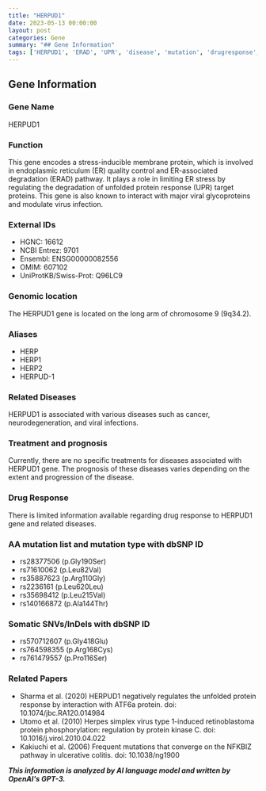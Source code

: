 ```yaml
---
title: "HERPUD1"
date: 2023-05-13 00:00:00
layout: post
categories: Gene
summary: "## Gene Information"
tags: ['HERPUD1', 'ERAD', 'UPR', 'disease', 'mutation', 'drugresponse', 'genomics', 'research']
---
```


## Gene Information

### Gene Name 
HERPUD1

### Function
This gene encodes a stress-inducible membrane protein, which is involved in endoplasmic reticulum (ER) quality control and ER-associated degradation (ERAD) pathway. It plays a role in limiting ER stress by regulating the degradation of unfolded protein response (UPR) target proteins. This gene is also known to interact with major viral glycoproteins and modulate virus infection. 

### External IDs
- HGNC: 16612
- NCBI Entrez: 9701
- Ensembl: ENSG00000082556 
- OMIM: 607102
- UniProtKB/Swiss-Prot: Q96LC9

### Genomic location
The HERPUD1 gene is located on the long arm of chromosome 9 (9q34.2).

### Aliases
- HERP
- HERP1
- HERP2
- HERPUD-1

### Related Diseases
HERPUD1 is associated with various diseases such as cancer, neurodegeneration, and viral infections.

### Treatment and prognosis
Currently, there are no specific treatments for diseases associated with HERPUD1 gene. The prognosis of these diseases varies depending on the extent and progression of the disease.

### Drug Response
There is limited information available regarding drug response to HERPUD1 gene and related diseases.

### AA mutation list and mutation type with dbSNP ID
- rs28377506 (p.Gly190Ser)
- rs71610062 (p.Leu82Val)
- rs35887623 (p.Arg110Gly)
- rs2236161 (p.Leu620Leu)
- rs35698412 (p.Leu215Val)
- rs140166872 (p.Ala144Thr)

### Somatic SNVs/InDels with dbSNP ID
- rs570712607 (p.Gly418Glu)
- rs764598355 (p.Arg168Cys)
- rs761479557 (p.Pro116Ser)

### Related Papers
- Sharma et al. (2020) HERPUD1 negatively regulates the unfolded protein response by interaction with ATF6a protein. doi: 10.1074/jbc.RA120.014984
- Utomo et al. (2010) Herpes simplex virus type 1-induced retinoblastoma protein phosphorylation: regulation by protein kinase C. doi: 10.1016/j.virol.2010.04.022 
- Kakiuchi et al. (2006) Frequent mutations that converge on the NFKBIZ pathway in ulcerative colitis. doi: 10.1038/ng1900

**_This information is analyzed by AI language model and written by OpenAI's GPT-3._**
